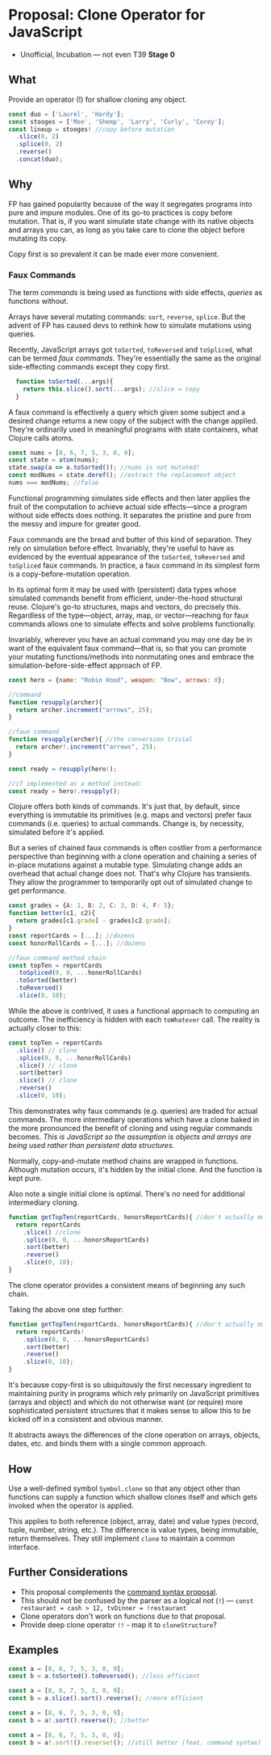 # Proposal: Clone Operator for JavaScript
* Unofficial, Incubation — not even T39 **Stage 0**

## What
Provide an operator (!) for shallow cloning any object.

```js
const duo = ['Laurel', 'Hardy'];
const stooges = ['Moe', 'Shemp', 'Larry', 'Curly', 'Corey'];
const lineup = stooges! //copy before mutation
  .slice(0, 2)
  .splice(0, 2)
  .reverse()
  .concat(duo);
```

## Why
FP has gained popularity because of the way it segregates programs into pure and impure modules.  One of its go-to practices is copy before mutation.  That is, if you want simulate state change with its native objects and arrays you can, as long as you take care to clone the object before mutating its copy.

Copy first is so prevalent it can be made ever more convenient.

### Faux Commands
The term *commands* is being used as functions with side effects, *queries* as functions without.

Arrays have several mutating commands: `sort`, `reverse`, `splice`.  But the advent of FP has caused devs to rethink how to simulate mutations using queries.

Recently, JavaScript arrays got `toSorted`, `toReversed` and `toSpliced`, what can be termed *faux commands*.  They're essentially the same as the original side-effecting commands except they copy first.

```js
  function toSorted(...args){
    return this.slice().sort(...args); //slice = copy
  }
```
A faux command is effectively a query which given some subject and a desired change returns a new copy of the subject with the change applied.  They're ordinarily used in meaningful programs with state containers, what Clojure calls atoms.

```js
const nums = [8, 6, 7, 5, 3, 0, 9];
const state = atom(nums);
state.swap(a => a.toSorted()); //nums is not mutated!
const modNums = state.deref(); //extract the replacement object
nums === modNums; //false
```
Functional programming simulates side effects and then later applies the fruit of the computation to achieve actual side effects—since a program without side effects does nothing.  It separates the pristine and pure from the messy and impure for greater good.

Faux commands are the bread and butter of this kind of separation.  They rely on simulation before effect.  Invariably, they're useful to have as evidenced by the eventual appearance of the `toSorted`, `toReversed` and `toSpliced` faux commands.  In practice, a faux command in its simplest form is a copy-before-mutation operation.

In its optimal form it may be used with (persistent) data types whose simulated commands benefit from efficient, under-the-hood structural reuse.  Clojure's go-to structures, maps and vectors, do precisely this.  Regardless of the type—object, array, map, or vector—reaching for faux commands allows one to simulate effects and solve problems functionally.

Invariably, wherever you have an actual command you may one day be in want of the equivalent faux command—that is, so that you can promote your mutating functions/methods into nonmutating ones and embrace the simulation-before-side-effect approach of FP.

```js
const hero = {name: "Robin Hood", weapon: "Bow", arrows: 0};

//command
function resupply(archer){
  return archer.increment("arrows", 25);
}

//faux command
function resupply(archer){ //the conversion trivial
  return archer!.increment("arrows", 25);
}

const ready = resupply(hero!);

//if implemented as a method instead:
const ready = hero!.resupply();
```

Clojure offers both kinds of commands.  It's just that, by default, since everything is immutable its primitives (e.g. maps and vectors) prefer faux commands (i.e. queries) to actual commands.  Change is, by necessity, simulated before it's applied.

But a series of chained faux commands is often costlier from a performance perspective than beginning with a clone operation and chaining a series of in-place mutations against a mutable type.  Simulating change adds an overhead that actual change does not.  That's why Clojure has transients.  They allow the programmer to temporarily opt out of simulated change to get performance.

```js
const grades = {A: 1, B: 2, C: 3, D: 4, F: 5};
function better(c1, c2){
  return grades[c1.grade] - grades[c2.grade];
}
const reportCards = [...]; //dozens
const honorRollCards = [...]; //dozens

//faux command method chain
const topTen = reportCards
  .toSpliced(0, 0, ...honorRollCards)
  .toSorted(better)
  .toReversed()
  .slice(0, 10);
```
While the above is contrived, it uses a functional approach to computing an outcome.  The inefficiency is hidden with each `toWhatever` call.  The reality is actually closer to this:

```js
const topTen = reportCards
  .slice() // clone
  .splice(0, 0, ...honorRollCards)
  .slice() // clone
  .sort(better)
  .slice() // clone
  .reverse()
  .slice(0, 10);
```
This demonstrates why faux commands (e.g. queries) are traded for actual commands.  The more intermediary operations which have a clone baked in the more pronounced the benefit of cloning and using regular commands becomes.  *This is JavaScript so the assumption is objects and arrays are being used rather than persistent data structures.*

Normally, copy-and-mutate method chains are wrapped in functions.  Although mutation occurs, it's hidden by the initial clone.  And the function is kept pure.

Also note a single initial clone is optimal.  There's no need for additional intermediary cloning.

```js
function getTopTen(reportCards, honorsReportCards){ //don't actually mutate these args!
  return reportCards
    .slice() //clone
    .splice(0, 0, ...honorsReportCards)
    .sort(better)
    .reverse()
    .slice(0, 10);
}
```
The clone operator provides a consistent means of beginning any such chain.

Taking the above one step further:
```js
function getTopTen(reportCards, honorsReportCards){ //don't actually mutate these args!
  return reportCards!
    .splice(0, 0, ...honorsReportCards)
    .sort(better)
    .reverse()
    .slice(0, 10);
}
```
It's because copy-first is so ubiquitously the first necessary ingredient to maintaining purity in programs which rely primarily on JavaScript primitives (arrays and object) and which do not otherwise want (or require) more sophisticated persistent structures that it makes sense to allow this to be kicked off in a consistent and obvious manner.

It abstracts aways the differences of the clone operation on arrays, objects, dates, etc. and binds them with a single common approach.

## How
Use a well-defined symbol `Symbol.clone` so that any object other than functions can supply a function which shallow clones itself and which gets invoked when the operator is applied.

This applies to both reference (object, array, date) and value types (record, tuple, number, string, etc.).  The difference is value types, being immutable, return themselves.  They still implement `clone` to maintain a common interface.

## Further Considerations
* This proposal complements the [command syntax proposal](https://github.com/mlanza/proposal-command-syntax).
* This should not be confused by the parser as a logical not (`!`) — `const restaurant = cash > 12, tvDinner = !restaurant`
* Clone operators don't work on functions due to that proposal.
* Provide deep clone operator `!!` - map it to `cloneStructure`?

## Examples
```js
const a = [8, 6, 7, 5, 3, 0, 9];
const b = a.toSorted().toReversed(); //less efficient
```
```js
const a = [8, 6, 7, 5, 3, 0, 9];
const b = a.slice().sort().reverse(); //more efficient
```
```js
const a = [8, 6, 7, 5, 3, 0, 9];
const b = a!.sort().reverse(); //better
```
```js
const a = [8, 6, 7, 5, 3, 0, 9];
const b = a!.sort!().reverse!(); //still better (feat. command syntax)
```
